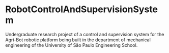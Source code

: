 # RobotControlAndSupervisionSystem
 Undergraduate research project of a control and supervision system for the Agri-Bot robotic platform being built in the department of mechanical engineering of the University of São Paulo Engineering School.
